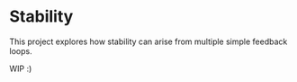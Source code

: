 # Stability

This project explores how stability can arise from multiple simple feedback loops.

WIP :)
